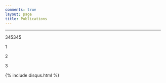 ```yaml
---
comments: true
layout: page
title: Publications
---
```

---

345345

1

2

3

{% include disqus.html %}


